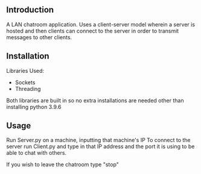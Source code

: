 Introduction
------------

A LAN chatroom application. Uses a client-server model wherein a server is hosted and then clients can connect to the server in order to transmit messages to other clients.

Installation
-------------

Libraries Used:
 - Sockets
 - Threading

Both libraries are built in so no extra installations are needed other than installing python 3.9.6

Usage
-----

Run Server.py on a machine, inputting that machine's IP 
To connect to the server run Client.py and type in that IP address and the port it is using to be able to chat with others.

If you wish to leave the chatroom type "stop"